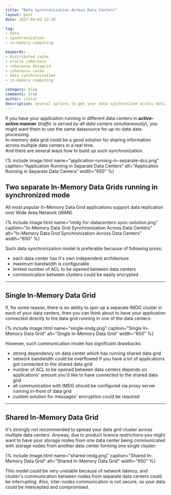 ```yaml
---
title: "Data Synchronization Across Data Centers"
layout: post
date: 2017-04-02 22:30

tag:
- data
- synchronization
- in-memory computing

keywords:
- distributed cache
- oracle coherence
- coherence datagrid
- coherence cache
- data synchronization
- in-memory computing

category: blog
comments: true
author: viktar
description: Several options to get your data synchronized across data centers in a real time
---
```


If you have your application running in different data centers in
<b>active-active manner</b> (<i>traffic is served by all data centers
simultaneously</i>), you might want them to use the same datasource for
up-to-date data processing.<br/>
In-memory data grid could be a good solution for sharing information
across multiple data centers in a real time.<br/>
And there are several ways how to build up such synchronization.
<!--more-->

{% include image.html name="application-running-in-separate-dcs.png"
           caption="Application Running in Separate Data Centers"
           alt="Application Running in Separate Data Centers"
           width="650" %}

## Two separate In-Memory Data Grids running in synchronized mode
All most popular In-Memory Data Grid applications support data
replication over Wide Area Network (WAN).

{% include image.html name="imdg-for-datacenters-sync-solution.png"
           caption="In-Memory Data Grid Synchronization Across Data Centers"
           alt="In-Memory Data Grid Synchronization Across Data Centers"
           width="650" %}

Such data synchronization model is preferable because of following pross:
<ul>
    <li> each data center has it's own independent architecture </li>
    <li> maximum bandwidth is configurable </li>
    <li> limited number of ACL to be opened between data centers </li>
    <li> communication between clusters could be easily encrypted </li>
</ul>

---

## Single In-Memory Data Grid
If, for some reason, there is no ability to spin up a separate IMDG
cluster in each of your data centers, then you can think about to have
your application connected directly to the data grid running in one of
the data centers:

{% include image.html name="single-imdg.png"
           caption="Single In-Memory Data Grid"
           alt="Single In-Memory Data Grid"
           width="650" %}

However, such communication model has significant drawbacks:
<ul>
    <li> strong dependency on data center which has running shared data
    grid </li>
    <li> network bandwidth could be overflowed if you have a lot of
    applications got connected to the shared data grid </li>
    <li> number of ACL to be opened between data centers depends on
    applications' amount you'd like to have connected
         to the shared data grid</li>
    <li> all communication with IMDG should be configured via proxy
    server running in-front of data grid </li>
    <li> custom solution for messages' encryption could be required </li>
</ul>

---

## Shared In-Memory Data Grid
It's strongly not recommended to spread your data grid cluster across
multiple data centers. Anyway, due to product licence restrictions you
might want to have your storage nodes from one data center being
communicated with storage nodes from another data center forming one
single cluster:

{% include image.html name="shared-imdg.png"
           caption="Shared In-Memory Data Grid"
           alt="Shared In-Memory Data Grid"
           width="650" %}

This model could be very unstable because of network latency, and
cluster's communication between nodes from separate data centers could
be interrupting.
Also, inter-nodes communication is not secure, so your data could be
intercepted and compromised.
